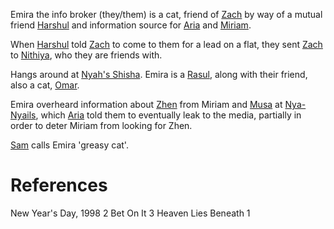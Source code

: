Emira the info broker (they/them) is a cat, friend of [Zach](Zach.md) by way of a mutual friend [Harshul](Harshul.md) and information source for [Aria](Aria.md) and [Miriam](Miriam.md).

When [Harshul](Harshul.md) told [Zach](Zach.md) to come to them for a lead on a flat, they sent [Zach](Zach.md) to [Nithiya](Nithiya.md), who they are friends with.

Hangs around at [Nyah's Shisha](../Location/Nyah's%20Shisha.md). Emira is a [Rasul](Groups/Rasul.md), along with their friend, also a cat, [Omar](Omar).

Emira overheard information about [Zhen](Zhen.md) from Miriam and [Musa](Musa.md) at [Nya-Nyails](../Location/Nya-Nyails.md), which [Aria](Aria.md) told them to eventually leak to the media, partially in order to deter Miriam from looking for Zhen.

[Sam](Sam.md) calls Emira 'greasy cat'.
# References
New Year's Day, 1998 2
Bet On It 3
Heaven Lies Beneath 1